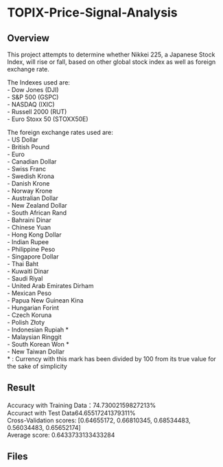 # TOPIX-Price-Signal-Analysis  

## Overview
This project attempts to determine whether Nikkei 225, a Japanese Stock Index, will rise or fall, based on other global stock index as well as foreign exchange rate.  

The Indexes used are:  
    - Dow Jones (DJI)  
    - S&P 500 (GSPC)  
    - NASDAQ (IXIC)  
    - Russell 2000 (RUT)  
    - Euro Stoxx 50 (STOXX50E)  
  
The foreign exchange rates used are:  
    - US Dollar  
    - British Pound  
    - Euro  
    - Canadian Dollar  
    - Swiss Franc  
    - Swedish Krona  
    - Danish Krone  
    - Norway Krone  
    - Australian Dollar  
    - New Zealand Dollar  
    - South African Rand  
    - Bahraini Dinar  
    - Chinese Yuan  
    - Hong Kong Dollar  
    - Indian Rupee  
    - Philippine Peso  
    - Singapore Dollar  
    - Thai Baht  
    - Kuwaiti Dinar  
    - Saudi Riyal  
    - United Arab Emirates Dirham  
    - Mexican Peso  
    - Papua New Guinean Kina  
    - Hungarian Forint  
    - Czech Koruna  
    - Polish Złoty  
    - Indonesian Rupiah *  
    - Malaysian Ringgit  
    - South Korean Won *  
    - New Taiwan Dollar  
      * : Currency with this mark has been divided by 100 from its true value for the sake of simplicity  
  
## Result  
Accuracy with Training Data：74.73002159827213%  
Accuract with Test Data64.65517241379311%  
Cross-Validation scores: [0.64655172, 0.66810345, 0.68534483, 0.56034483, 0.65652174]  
Average score: 0.6433733133433284  

## Files

